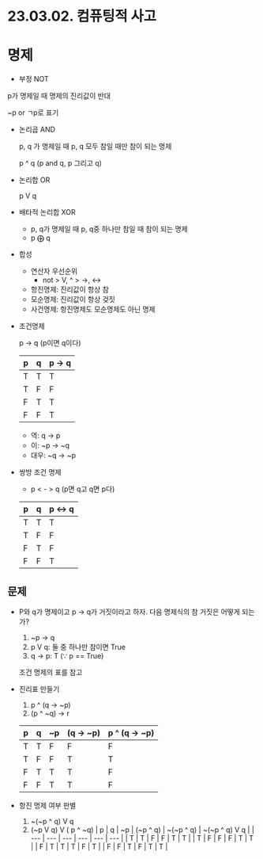 # 23.03.02. 컴퓨팅적 사고

# 명제

- 부정 NOT

p가 명제일 때 명제의 진리값이 반대

~p or ㄱp로 표기

- 논리곱 AND
    
    p, q 가 명제일 때 p, q 모두 참일 때만 참이 되는 명제
    
    p ^ q (p and q, p 그리고 q)
    
- 논리합 OR
    
    p V q
    
- 배타적 논리합 XOR
    - p, q가 명제일 때 p, q중 하나만 참일 때 참이 되는 명제
    - p ⨁ q
- 합성
    - 연산자 우선순위
        - not > V, ^ > →, ↔
    - 항진명제: 진리값이 항상 참
    - 모순명제: 진리값이 항상 겆짓
    - 사건명제: 항진명제도 모순명제도 아닌 명제
- 조건명제
    
    p → q (p이면 q이다)
    
    | p | q | p → q |
    | --- | --- | --- |
    | T |  T | T |
    | T | F | F |
    | F | T | T |
    | F | F | T |
    - 역: q → p
    - 이: ~p → ~q
    - 대우: ~q → ~p
- 쌍방 조건 명제
    - p < - > q (p면 q고 q면 p다)
    
    | p | q | p ↔ q |
    | --- | --- | --- |
    | T |  T | T |
    | T | F | F |
    | F | T | F |
    | F | F | T |

## 문제

- P와 q가 명제이고 p → q가 거짓이라고 하자. 다음 명제식의 참 거짓은 어떻게 되는가?
    1. ~p → q
    2. p V q: 둘 중 하나만 참이면 True
    3. q → p: T (∵ p == True)
    
    조건 명제의 표를 참고
    
- 진리표 만들기
    1. p ^ (q → ~p)
    2. (p ^ ~q) → r
    
    | p | q | ~p | (q → ~p) | p ^ (q → ~p) |
    | --- | --- | --- | --- | --- |
    | T | T | F | F | F |
    | T | F | F | T | T |
    | F | T | T | T | F |
    | F | F | T | T | F |
- 항진 명제 여부 판별
    1. ~(~p ^ q) V q
    2. (~p V q) V ( p ^ ~q)
| p | q | ~p | (~p ^ q) | ~(~p ^ q) | ~(~p ^ q) V q |
| --- | --- | --- | --- | --- | --- |
| T | T | F | F | T | T |
| T | F | F | F | T | T |
| F | T | T | T | F | T |
| F | F | T | F | T | T |